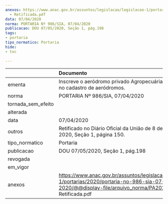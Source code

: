 ```yaml
---
anexos: https://www.anac.gov.br/assuntos/legislacao/legislacao-1/portarias/2020/portaria-no-986-sia-07-04-2020/@@display-file/arquivo_norma/PA2020-0986
  - Retificada.pdf
data: 07/04/2020
norma: PORTARIA Nº 986/SIA, 07/04/2020
publicacao: DOU 07/05/2020, Seção 1, pág.198
tags:
- portaria
tipo_normatico: Portaria
hide: 
- toc 
 
---
```


|                    | Documento                                                                                                                                                        |
|:-------------------|:-----------------------------------------------------------------------------------------------------------------------------------------------------------------|
| ementa             | Inscreve o aeródromo privado Agropecuária Zé Reis (TO) no cadastro de aeródromos.                                                                                |
| norma              | PORTARIA Nº 986/SIA, 07/04/2020                                                                                                                                  |
| tornada_sem_efeito |                                                                                                                                                                  |
| alterada           |                                                                                                                                                                  |
| data               | 07/04/2020                                                                                                                                                       |
| outros             | Retificado no Diário Oficial da União de 8 de maio de 2020, Seção 1, página 150.                                                                                 |
| tipo_normatico     | Portaria                                                                                                                                                         |
| publicacao         | DOU 07/05/2020, Seção 1, pág.198                                                                                                                                 |
| revogada           |                                                                                                                                                                  |
| em_vigor           |                                                                                                                                                                  |
| anexos             | https://www.anac.gov.br/assuntos/legislacao/legislacao-1/portarias/2020/portaria-no-986-sia-07-04-2020/@@display-file/arquivo_norma/PA2020-0986 - Retificada.pdf |